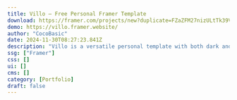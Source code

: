 ```yaml
---
title: Villo — Free Personal Framer Template
download: https://framer.com/projects/new?duplicate=FZaZFM27nizULtTk39V2&via=cocobasic&duplicateType=siteTemplate
demo: https://villo.framer.website/
author: "CocoBasic"
date: 2024-11-30T08:27:23.841Z
description: "Villo is a versatile personal template with both dark and light color modes, featuring an intuitive switch option. Perfect for creatives, it offers a sleek, minimalist design that's fully customizable and responsive, making your work stand out beautifully."
ssg: ["Framer"]
css: []
ui: []
cms: []
category: [Portfolio]
draft: false
---
```

